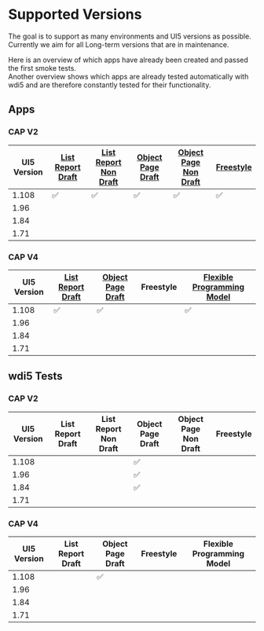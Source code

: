 # Supported Versions

The goal is to support as many environments and UI5 versions as possible.  
Currently we aim for all Long-term versions that are in maintenance.

Here is an overview of which apps have already been created and passed the first smoke tests.  
Another overview shows which apps are already tested automatically with wdi5 and are therefore constantly tested for their functionality.

## Apps

### CAP V2

| UI5 Version  | [List Report Draft](https://github.com/marianfoo/ui5-cc-excelUpload/blob/main/examples/packages/ordersv2fe/webapp/ext/controller/ListReportExt.controller.js)  | [List Report Non Draft](https://github.com/marianfoo/ui5-cc-excelUpload/blob/main/examples/packages/ordersv2fenondraft/webapp/ext/controller/ListReportExt.controller.js)  | [Object Page Draft](https://github.com/marianfoo/ui5-cc-excelUpload/blob/main/examples/packages/ordersv2fe/webapp/ext/controller/ObjectPageExt.controller.js)  | [Object Page Non Draft](https://github.com/marianfoo/ui5-cc-excelUpload/blob/main/examples/packages/ordersv2fenondraft/webapp/ext/controller/ObjectPageExt.controller.js)  | [Freestyle](https://github.com/marianfoo/ui5-cc-excelUpload/blob/main/examples/packages/ordersv2freestyle/webapp/controller/List.controller.js) |
|---|---|---|---|---|---|
| 1.108  | :white_check_mark:   | :white_check_mark:  | :white_check_mark: | :white_check_mark:  | :white_check_mark:  | 
| 1.96  |   |   |   |   |   |
|  1.84 |   |   |   |   |   |
|  1.71 |   |   |   |   |   |

### CAP V4

| UI5 Version  | [List Report Draft](https://github.com/marianfoo/ui5-cc-excelUpload/blob/main/examples/packages/ordersv4fe/webapp/ext/ListReportExtController.js)  | [Object Page Draft](https://github.com/marianfoo/ui5-cc-excelUpload/blob/main/examples/packages/ordersv4fe/webapp/ext/ObjectPageExtController.js)  |  Freestyle | [Flexible Programming Model](https://github.com/marianfoo/ui5-cc-excelUpload/blob/main/examples/packages/ordersv4fpm/webapp/ext/main/Main.controller.js) |
|---|---|---|---|---|
| 1.108  | :white_check_mark:   | :white_check_mark: |  |  :white_check_mark:  |
| 1.96  |   |   |   |   |
|  1.84 |   |   |   |   |
|  1.71 |   |   |   |   |

## wdi5 Tests

### CAP V2

| UI5 Version  | List Report Draft  | List Report Non Draft  | Object Page Draft  | Object Page Non Draft  | Freestyle |
|---|---|---|---|---|---|
| 1.108  |    |   | :white_check_mark: |  |   | 
| 1.96  |   |   |  :white_check_mark: |   |   |
|  1.84 |   |   |  :white_check_mark: |   |   |
|  1.71 |   |   |   |   |   |

### CAP V4

| UI5 Version  | List Report Draft  | Object Page Draft  |  Freestyle | Flexible Programming Model |
|---|---|---|---|---|
| 1.108  |    | :white_check_mark: |  |  |
| 1.96  |   |   |   |   |
|  1.84 |   |   |   |   |
|  1.71 |   |   |   |   |